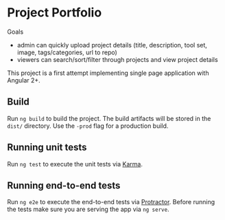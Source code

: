 # Project Portfolio

Goals  
- admin can quickly upload project details (title, description, tool set, image, tags/categories, url to repo)
- viewers can search/sort/filter through projects and view project details

This project is a first attempt implementing single page application with Angular 2+.

## Build

Run `ng build` to build the project. The build artifacts will be stored in the `dist/` directory. Use the `-prod` flag for a production build.

## Running unit tests

Run `ng test` to execute the unit tests via [Karma](https://karma-runner.github.io).

## Running end-to-end tests

Run `ng e2e` to execute the end-to-end tests via [Protractor](http://www.protractortest.org/).
Before running the tests make sure you are serving the app via `ng serve`.
